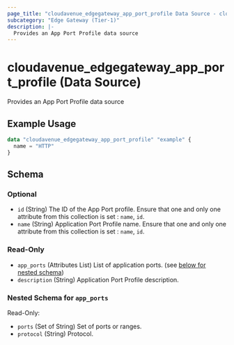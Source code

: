 ```yaml
---
page_title: "cloudavenue_edgegateway_app_port_profile Data Source - cloudavenue"
subcategory: "Edge Gateway (Tier-1)"
description: |-
  Provides an App Port Profile data source
---
```


# cloudavenue_edgegateway_app_port_profile (Data Source)

Provides an App Port Profile data source

## Example Usage

```terraform
data "cloudavenue_edgegateway_app_port_profile" "example" {
  name = "HTTP"
}
```

<!-- schema generated by tfplugindocs -->
## Schema

### Optional

- `id` (String) The ID of the App Port profile. Ensure that one and only one attribute from this collection is set : `name`, `id`.
- `name` (String) Application Port Profile name. Ensure that one and only one attribute from this collection is set : `name`, `id`.

### Read-Only

- `app_ports` (Attributes List) List of application ports. (see [below for nested schema](#nestedatt--app_ports))
- `description` (String) Application Port Profile description.

<a id="nestedatt--app_ports"></a>
### Nested Schema for `app_ports`

Read-Only:

- `ports` (Set of String) Set of ports or ranges.
- `protocol` (String) Protocol.

